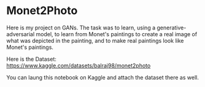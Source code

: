# Monet2Photo
Here is my project on GANs. The task was to learn, using a generative-adversarial model, to learn from Monet's paintings to create a real image of what was depicted in the painting, and to make real paintings look like Monet's paintings.

Here is the Dataset: https://www.kaggle.com/datasets/balraj98/monet2photo

You can laung this notebook on Kaggle and attach the dataset there as well.
